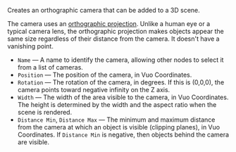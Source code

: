 Creates an orthographic camera that can be added to a 3D scene. 

The camera uses an [orthographic projection](https://en.wikipedia.org/wiki/Graphical_projection). Unlike a human eye or a typical camera lens, the orthographic projection makes objects appear the same size regardless of their distance from the camera. It doesn't have a vanishing point.

   - `Name` — A name to identify the camera, allowing other nodes to select it from a list of cameras. 
   - `Position` — The position of the camera, in Vuo Coordinates. 
   - `Rotation` — The rotation of the camera, in degrees. If this is (0,0,0), the camera points toward negative infinity on the Z axis. 
   - `Width` — The width of the area visible to the camera, in Vuo Coordinates. The height is determined by the width and the aspect ratio when the scene is rendered. 
   - `Distance Min`, `Distance Max` — The minimum and maximum distance from the camera at which an object is visible (clipping planes), in Vuo Coordinates. If `Distance Min` is negative, then objects behind the camera are visible. 
